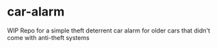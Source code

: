 # car-alarm

WIP Repo for a simple theft deterrent car alarm for older cars that didn't come with anti-theft systems
